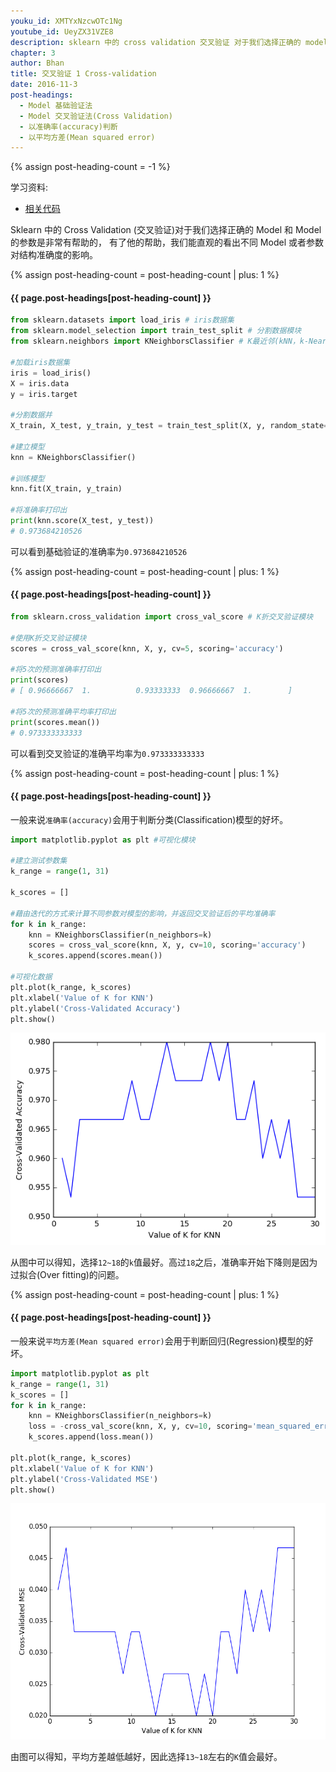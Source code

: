 ```yaml
---
youku_id: XMTYxNzcwOTc1Ng
youtube_id: UeyZX31VZE8
description: sklearn 中的 cross validation 交叉验证 对于我们选择正确的 model 和model 的参数是非常有帮助的. 有了他的帮助, 我们能直观的看出不同 model 或者参数对结构准确度的影响. 
chapter: 3
author: Bhan
title: 交叉验证 1 Cross-validation
date: 2016-11-3
post-headings:
  - Model 基础验证法
  - Model 交叉验证法(Cross Validation)
  - 以准确率(accuracy)判断
  - 以平均方差(Mean squared error)
---
```

{% assign post-heading-count = -1 %}

学习资料:
  * [相关代码](https://github.com/MorvanZhou/tutorials/tree/master/sklearnTUT/sk8_cross_validation)
  

Sklearn 中的 Cross Validation (交叉验证)对于我们选择正确的 Model 和 Model 的参数是非常有帮助的，
有了他的帮助，我们能直观的看出不同 Model 或者参数对结构准确度的影响。


{% assign post-heading-count = post-heading-count | plus: 1 %}
<h4 class="tut-h4-pad" id="{{ page.post-headings[post-heading-count] }}">{{ page.post-headings[post-heading-count] }}</h4>



```python
from sklearn.datasets import load_iris # iris数据集
from sklearn.model_selection import train_test_split # 分割数据模块
from sklearn.neighbors import KNeighborsClassifier # K最近邻(kNN，k-NearestNeighbor)分类算法

#加载iris数据集
iris = load_iris()
X = iris.data
y = iris.target

#分割数据并
X_train, X_test, y_train, y_test = train_test_split(X, y, random_state=4)

#建立模型
knn = KNeighborsClassifier()

#训练模型
knn.fit(X_train, y_train)

#将准确率打印出
print(knn.score(X_test, y_test))
# 0.973684210526
```

可以看到基础验证的准确率为`0.973684210526`

{% assign post-heading-count = post-heading-count | plus: 1 %}
<h4 class="tut-h4-pad" id="{{ page.post-headings[post-heading-count] }}">{{ page.post-headings[post-heading-count] }}</h4>

```python
from sklearn.cross_validation import cross_val_score # K折交叉验证模块

#使用K折交叉验证模块
scores = cross_val_score(knn, X, y, cv=5, scoring='accuracy')

#将5次的预测准确率打印出
print(scores)
# [ 0.96666667  1.          0.93333333  0.96666667  1.        ]

#将5次的预测准确平均率打印出
print(scores.mean())
# 0.973333333333
```

可以看到交叉验证的准确平均率为`0.973333333333`

{% assign post-heading-count = post-heading-count | plus: 1 %}
<h4 class="tut-h4-pad" id="{{ page.post-headings[post-heading-count] }}">{{ page.post-headings[post-heading-count] }}</h4>

一般来说`准确率(accuracy)`会用于判断分类(Classification)模型的好坏。

```python
import matplotlib.pyplot as plt #可视化模块

#建立测试参数集
k_range = range(1, 31)

k_scores = []

#藉由迭代的方式来计算不同参数对模型的影响，并返回交叉验证后的平均准确率
for k in k_range:
    knn = KNeighborsClassifier(n_neighbors=k)
    scores = cross_val_score(knn, X, y, cv=10, scoring='accuracy')
    k_scores.append(scores.mean())

#可视化数据
plt.plot(k_range, k_scores)
plt.xlabel('Value of K for KNN')
plt.ylabel('Cross-Validated Accuracy')
plt.show()
```

<img class="course-image" src="/static/results/sklearn/3_2_1.png" alt="{{ page.title }}{% increment image-count %}">

从图中可以得知，选择`12~18`的`k`值最好。高过`18`之后，准确率开始下降则是因为过拟合(Over fitting)的问题。

{% assign post-heading-count = post-heading-count | plus: 1 %}
<h4 class="tut-h4-pad" id="{{ page.post-headings[post-heading-count] }}">{{ page.post-headings[post-heading-count] }}</h4>

一般来说`平均方差(Mean squared error)`会用于判断回归(Regression)模型的好坏。

```python
import matplotlib.pyplot as plt
k_range = range(1, 31)
k_scores = []
for k in k_range:
    knn = KNeighborsClassifier(n_neighbors=k)
    loss = -cross_val_score(knn, X, y, cv=10, scoring='mean_squared_error')
    k_scores.append(loss.mean())

plt.plot(k_range, k_scores)
plt.xlabel('Value of K for KNN')
plt.ylabel('Cross-Validated MSE')
plt.show()
```

<img class="course-image" src="/static/results/sklearn/3_2_2.png" alt="{{ page.title }}{% increment image-count %}">

由图可以得知，平均方差越低越好，因此选择`13~18`左右的`K`值会最好。